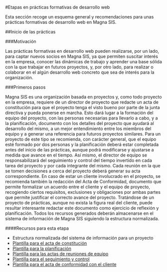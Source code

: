 #Etapas en prácticas formativas de desarrollo web

Esta sección recoge un esquema general y recomendaciones para unas prácticas formativas de desarrollo web en Magna SIS. 


##Inicio de las prácticas


###Motivación

Las prácticas formativas en desarrollo web pueden realizarse, por un lado, para captar nuevos socios en Magna SIS, ya que permiten suscitar interés en la empresa, conocer las dinámicas de trabajo y aprender una base sólida con la que trabajar en futuros proyectos, y, por otro lado, para realizar o colaborar en el algún desarrollo web concreto que sea de interés para la organización.


###Primeros pasos

Magna SIS es una organización basada en proyectos y, como todo proyecto en la empresa, requiere de un director de proyecto que redacte un acta de constitución para que el proyecto tenga el visto bueno por parte de la junta directiva y pueda ponerse en marcha. Esto dará lugar a la formación del equipo del proyecto, con las personas necesarias para llevarlo a cabo, y a la planificación, documento con los detalles del proyecto que ayudará al desarrollo del mismo, a un mejor entendimiento entre los miembros del equipo y a generar una referencia para futuros proyectos similares. Para un proyecto de este tipo se recomienda, con carácter general, que el equipo esté formado por dos personas y la planificación deberá estar completada antes del inicio de las prácticas, aunque podrá modificarse y ajustarse a medida que avance en el tiempo. Así mismo, el director de equipo se responsabilizará del seguimiento y control del tiempo invertido en cada tarea del proyecto y por cada integrante del mismo. Cada reunión en la que se tomen decisiones a cerca del proyecto deberá generar su acta correspondiente. En caso de estar un cliente involucrado en el proyecto, se recomienda también la redacción del Acta de Conformidad, documento que permite formalizar un acuerdo entre el cliente y el equipo de proyecto, recogiendo ciertos requisitos, exclusiones y obligaciones por ambas partes que permite justificar el correcto avance del proyecto. Tratándose de un proyecto de prácticas, aunque no exista la figura real del cliente, puede resultar interesante redactar este documento como ejercicio de reflexión y planificación. Todos los recursos generados deberán almacenarse en el sistema de información de Magna SIS siguiendo la estructura normalizada.


####Recursos para esta etapa
* Estructura normalizada del sistema de información para un proyecto
* [Plantilla para el acta de constitución](https://docs.google.com/document/d/1KNeYYhicIhNtUl6-zNQNymBbkzSxlaYcxMRMbRFooB8/edit?usp=sharing)
* [Plantilla para la planificación](https://docs.google.com/document/d/1T-uWU4-DnT8bhWs-jGq-WePz01__-BhUmlNeK4Z_lVg/edit?usp=sharing)
* [Plantilla para las actas de reuniones de equipo](https://docs.google.com/document/d/1-K0A9GAUpcntzmuWjW1eaUuPHe1KhPNdyYLD867x9BQ/edit?usp=sharing)
* [Plantilla para el seguimiento y control](https://docs.google.com/spreadsheets/d/1nPlDbqOMaNo9wu7PMNtmZyz6iZ0LsoBxkc96Zw9b6_U/edit?usp=sharing)
* [Plantilla para el acta de conformidad con el cliente](https://docs.google.com/document/d/1aLIr_MkwIjrbC4KQfHYMP-osXA0nbL5DlFvq4M4DffI/edit?usp=sharing)































